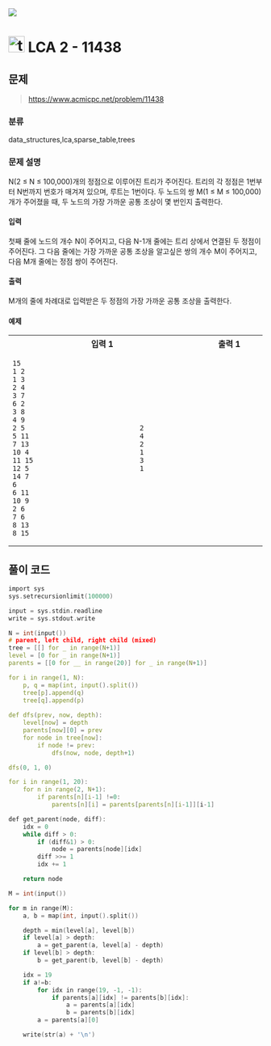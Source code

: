 <img src="https://j7b205.p.ssafy.io/assets/header/markdown_header.png" />

# <img src="https://static.solved.ac/tier_small/16.svg" alt="tier" height="32px" /> LCA 2 - 11438 

## 문제

> https://www.acmicpc.net/problem/11438

### 분류

data_structures,lca,sparse_table,trees

### 문제 설명

N(2 ≤ N ≤ 100,000)개의 정점으로 이루어진 트리가 주어진다. 트리의 각 정점은 1번부터 N번까지 번호가 매겨져 있으며, 루트는 1번이다.
두 노드의 쌍 M(1 ≤ M ≤ 100,000)개가 주어졌을 때, 두 노드의 가장 가까운 공통 조상이 몇 번인지 출력한다.



#### 입력

첫째 줄에 노드의 개수 N이 주어지고, 다음 N-1개 줄에는 트리 상에서 연결된 두 정점이 주어진다. 그 다음 줄에는 가장 가까운 공통 조상을 알고싶은 쌍의 개수 M이 주어지고, 다음 M개 줄에는 정점 쌍이 주어진다.



#### 출력

M개의 줄에 차례대로 입력받은 두 정점의 가장 가까운 공통 조상을 출력한다.



#### 예제

<table><tr><th><img width=120/>입력 1<img width=120/></th><th><img width=120/>출력 1<img width=120/></th></tr><tr><td>

```
15
1 2
1 3
2 4
3 7
6 2
3 8
4 9
2 5
5 11
7 13
10 4
11 15
12 5
14 7
6
6 11
10 9
2 6
7 6
8 13
8 15
```
</td><td>

```
2
4
2
1
3
1
```
</td></tr></table>


####

## 풀이 코드

```c
import sys
sys.setrecursionlimit(100000)

input = sys.stdin.readline
write = sys.stdout.write

N = int(input())
# parent, left child, right child (mixed)
tree = [[] for _ in range(N+1)]
level = [0 for _ in range(N+1)]
parents = [[0 for __ in range(20)] for _ in range(N+1)]

for i in range(1, N):
    p, q = map(int, input().split())
    tree[p].append(q)
    tree[q].append(p)
    
def dfs(prev, now, depth):
    level[now] = depth
    parents[now][0] = prev
    for node in tree[now]:
        if node != prev:
            dfs(now, node, depth+1)

dfs(0, 1, 0)

for i in range(1, 20):
    for n in range(2, N+1):
        if parents[n][i-1] !=0:
            parents[n][i] = parents[parents[n][i-1]][i-1]

def get_parent(node, diff):
    idx = 0
    while diff > 0:
        if (diff&1) > 0:
            node = parents[node][idx]
        diff >>= 1
        idx += 1

    return node

M = int(input())

for m in range(M):
    a, b = map(int, input().split())

    depth = min(level[a], level[b])
    if level[a] > depth:
        a = get_parent(a, level[a] - depth)
    if level[b] > depth:
        b = get_parent(b, level[b] - depth)

    idx = 19
    if a!=b:
        for idx in range(19, -1, -1):
            if parents[a][idx] != parents[b][idx]:
                a = parents[a][idx]
                b = parents[b][idx]
        a = parents[a][0]

    write(str(a) + '\n')


```
